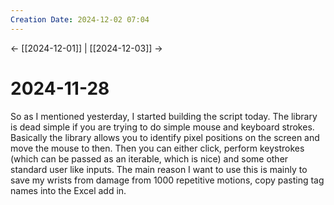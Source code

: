 ```yaml
---
Creation Date: 2024-12-02 07:04
---
```


<- [[2024-12-01]] | [[2024-12-03]]  ->

# 2024-11-28
So as I mentioned yesterday, I started building the script today. The library is dead simple if you are trying to do simple mouse and keyboard strokes. Basically the library allows you to identify pixel positions on the screen and move the mouse to then. Then you can either click, perform keystrokes (which can be passed as an iterable, which is nice) and some other standard user like inputs. The main reason I want to use this is mainly to save my wrists from damage from 1000 repetitive motions, copy pasting tag names into the Excel add in. 